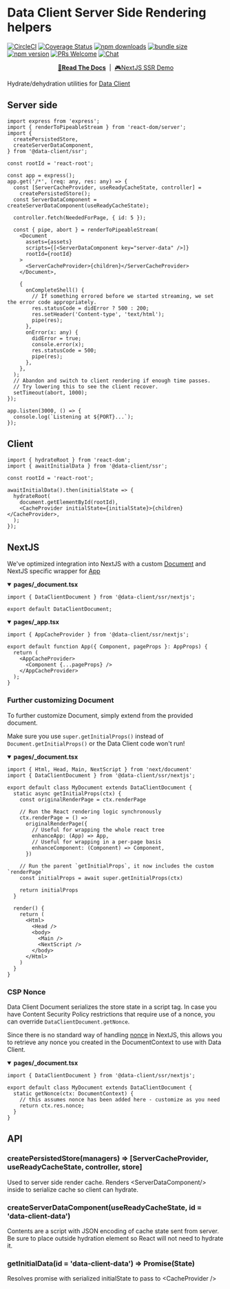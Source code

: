 # Data Client Server Side Rendering helpers

[![CircleCI](https://circleci.com/gh/data-client/data-client/tree/master.svg?style=shield)](https://circleci.com/gh/data-client/data-client)
[![Coverage Status](https://img.shields.io/codecov/c/gh/data-client/data-client/master.svg?style=flat-square)](https://app.codecov.io/gh/data-client/data-client?branch=master)
[![npm downloads](https://img.shields.io/npm/dm/@data-client/ssr.svg?style=flat-square)](https://www.npmjs.com/package/@data-client/ssr)
[![bundle size](https://img.shields.io/bundlephobia/minzip/@data-client/ssr?style=flat-square)](https://bundlephobia.com/result?p=@data-client/ssr)
[![npm version](https://img.shields.io/npm/v/@data-client/ssr.svg?style=flat-square)](https://www.npmjs.com/package/@data-client/ssr)
[![PRs Welcome](https://img.shields.io/badge/PRs-welcome-brightgreen.svg?style=flat-square)](http://makeapullrequest.com)
[![Chat](https://img.shields.io/discord/768254430381735967.svg?style=flat-square&colorB=758ED3)](https://discord.gg/35nb8Mz)

<div align="center">

**[📖Read The Docs](https://dataclient.io/docs/guides/ssr)** &nbsp;|&nbsp;
[🎮NextJS SSR Demo](https://stackblitz.com/github/data-client/data-client/tree/master/examples/nextjs?file=pages%2FAssetPrice.tsx)

</div>

Hydrate/dehydration utilities for [Data Client](https://dataclient.io)

## Server side

```tsx
import express from 'express';
import { renderToPipeableStream } from 'react-dom/server';
import {
  createPersistedStore,
  createServerDataComponent,
} from '@data-client/ssr';

const rootId = 'react-root';

const app = express();
app.get('/*', (req: any, res: any) => {
  const [ServerCacheProvider, useReadyCacheState, controller] =
    createPersistedStore();
  const ServerDataComponent = createServerDataComponent(useReadyCacheState);

  controller.fetch(NeededForPage, { id: 5 });

  const { pipe, abort } = renderToPipeableStream(
    <Document
      assets={assets}
      scripts={[<ServerDataComponent key="server-data" />]}
      rootId={rootId}
    >
      <ServerCacheProvider>{children}</ServerCacheProvider>
    </Document>,

    {
      onCompleteShell() {
        // If something errored before we started streaming, we set the error code appropriately.
        res.statusCode = didError ? 500 : 200;
        res.setHeader('Content-type', 'text/html');
        pipe(res);
      },
      onError(x: any) {
        didError = true;
        console.error(x);
        res.statusCode = 500;
        pipe(res);
      },
    },
  );
  // Abandon and switch to client rendering if enough time passes.
  // Try lowering this to see the client recover.
  setTimeout(abort, 1000);
});

app.listen(3000, () => {
  console.log(`Listening at ${PORT}...`);
});
```

## Client

```tsx
import { hydrateRoot } from 'react-dom';
import { awaitInitialData } from '@data-client/ssr';

const rootId = 'react-root';

awaitInitialData().then(initialState => {
  hydrateRoot(
    document.getElementById(rootId),
    <CacheProvider initialState={initialState}>{children}</CacheProvider>,
  );
});
```

## NextJS

We've optimized integration into NextJS with a custom [Document](https://nextjs.org/docs/advanced-features/custom-document)
and NextJS specific wrapper for [App](https://nextjs.org/docs/advanced-features/custom-app)

<details open><summary><b>pages/_document.tsx</b></summary>

```tsx
import { DataClientDocument } from '@data-client/ssr/nextjs';

export default DataClientDocument;
```

</details>

<details open><summary><b>pages/_app.tsx</b></summary>

```tsx
import { AppCacheProvider } from '@data-client/ssr/nextjs';

export default function App({ Component, pageProps }: AppProps) {
  return (
    <AppCacheProvider>
      <Component {...pageProps} />
    </AppCacheProvider>
  );
}
```

</details>

### Further customizing Document

To further customize Document, simply extend from the provided document.

Make sure you use `super.getInitialProps()` instead of `Document.getInitialProps()`
or the Data Client code won't run!

<details open><summary><b>pages/_document.tsx</b></summary>

```tsx
import { Html, Head, Main, NextScript } from 'next/document'
import { DataClientDocument } from '@data-client/ssr/nextjs';

export default class MyDocument extends DataClientDocument {
  static async getInitialProps(ctx) {
    const originalRenderPage = ctx.renderPage

    // Run the React rendering logic synchronously
    ctx.renderPage = () =>
      originalRenderPage({
        // Useful for wrapping the whole react tree
        enhanceApp: (App) => App,
        // Useful for wrapping in a per-page basis
        enhanceComponent: (Component) => Component,
      })

    // Run the parent `getInitialProps`, it now includes the custom `renderPage`
    const initialProps = await super.getInitialProps(ctx)

    return initialProps
  }

  render() {
    return (
      <Html>
        <Head />
        <body>
          <Main />
          <NextScript />
        </body>
      </Html>
    )
  }
}
```

</details>

### CSP Nonce

Data Client Document serializes the store state in a script tag. In case you have
Content Security Policy restrictions that require use of a nonce, you can override
`DataClientDocument.getNonce`.

Since there is no standard way of handling [nonce](https://developer.mozilla.org/en-US/docs/Web/HTML/Global_attributes/nonce)
in NextJS, this allows you
to retrieve any nonce you created in the DocumentContext to use with Data Client.

<details open><summary><b>pages/_document.tsx</b></summary>

```tsx
import { DataClientDocument } from '@data-client/ssr/nextjs';

export default class MyDocument extends DataClientDocument {
  static getNonce(ctx: DocumentContext) {
    // this assumes nonce has been added here - customize as you need
    return ctx.res.nonce;
  }
}
```

</details>

## API

### createPersistedStore(managers) => [ServerCacheProvider, useReadyCacheState, controller, store]

Used to server side render cache. Renders &lt;ServerDataComponent/> inside to serialize cache so client can hydrate.

### createServerDataComponent(useReadyCacheState, id = 'data-client-data')

Contents are a script with JSON encoding of cache state sent from server. Be sure to place outside hydration
element so React will not need to hydrate it.

### getInitialData(id = 'data-client-data') => Promise(State)

Resolves promise with serialized initialState to pass to &lt;CacheProvider />
